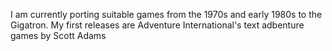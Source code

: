 I am currently porting suitable games from the 1970s and early 1980s to the Gigatron.
My first releases are Adventure International's text adbenture games by Scott Adams
